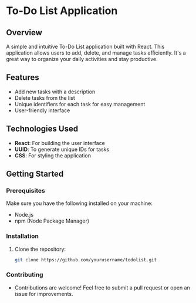 # To-Do List Application

## Overview
A simple and intuitive To-Do List application built with React. This application allows users to add, delete, and manage tasks efficiently. It's a great way to organize your daily activities and stay productive.

## Features
- Add new tasks with a description
- Delete tasks from the list
- Unique identifiers for each task for easy management
- User-friendly interface

## Technologies Used
- **React**: For building the user interface
- **UUID**: To generate unique IDs for tasks
- **CSS**: For styling the application

## Getting Started

### Prerequisites
Make sure you have the following installed on your machine:
- Node.js
- npm (Node Package Manager)

### Installation
1. Clone the repository:
   ```bash
   git clone https://github.com/yourusername/todolist.git

### Contributing
- Contributions are welcome! Feel free to submit a pull request or open an issue for improvements.